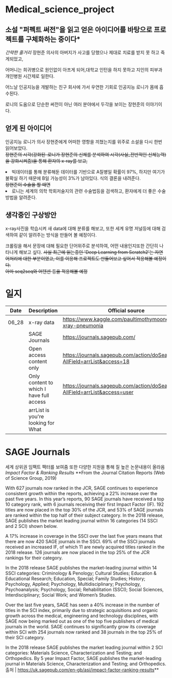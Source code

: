 # Medical_science_project

## 소설 "퍼펙트 써전"을 읽고 얻은 아이디어를 바탕으로 프로젝트를 구체화하는 중이다*
*간략한 줄거리*
장현준 의사의 아버지가 사고를 당했으나 제대로 치료를 받지 못 하고 죽게되었고,

어머니는 희귀병으로 원인없이 아프게 되어,대학교 인턴을 하지 못하고 지인의 피부과 개인병원 시간제로 일한다.

어느날 인공지능을 개발하는 친구 회사에 가서 우연한 기회로 인공지능 로니가 몸에 흡수된다.

로니의 도움으로 단순한 써전이 아닌 여러 분야에서 두각을 보이는 장현준의 이야기이다.


## 얻게 된 아이디어
인공지능 로니가 의사 장현준에게 어떠한 영항을 끼쳤는지를 위주로 소설을 다시 한번 읽어보았다.<br>
<del>장현준의 시각(강화된-로니가 장현준의 신체를 분석하여 시각(사실_전반적인 신체능력)을 강화시켜줌)을 통해 환자의 x-ray를 보고,</del>
<li>빅데이터를 통해 분류해둔 데이터를 기반으로 A질병일 확률이 97%, 하지만 여기가 불확실 하기 때문에 B일 가능성이 3%가 남아있다. 식의 결론을 내려준다.</li>
<del>장현준이 수술을 할 때면</del>
<li>로니는 세계의 의학 학회저술지의 관련 수술법등을 검색하고, 환자에게 더 좋은 수술방법을 알려준다.

## 생각중인 구상방안
x-ray사진을 학습시켜 새 data에 대해 분류를 해보고,
또한 세계 유명 저널등에 대해 검색하여 같이 알려주는 방식을 만들어 볼 예정이다.

크롤링을 해서 문장에 대해 필요한 단어위주로 분석하여, 어떤 내용인지또한 간단히 나타나게 해보고 싶다.
<del>사실 최근에 읽는중인 'Deep Learning from Scratch2'는 자연어처리에 대한 부분이였고, 이를 이용해 프로젝트도 만들어보고 싶어서 적용해볼 예정이다.<br>
아마 seq2seq와 어텐션 등을 적용해볼 예정</del>



# 일지
|Date|Description|Official source|
|:---:|---| --- |
|06_28|x-ray data|https://www.kaggle.com/paultimothymooney/chest-xray-pneumonia|
||SAGE Journals|https://journals.sagepub.com/|
||Open access content only|https://journals.sagepub.com/action/doSearch?AllField=arrList&access=18|
||Only content to which I have full access|https://journals.sagepub.com/action/doSearch?AllField=arrList&access=user|
||arrList is you're looking for What||
# SAGE Journals
세계 상위권 임팩트 팩터를 보여줌
또한 다양한 지원을 통해 질 높은 논문내용이 올라옴
*Impact Factor & Ranking Results*
**From the Journal Citation Reports (Web of Science Group, 2019)

With 627 journals now ranked in the JCR, SAGE continues to experience consistent growth within the reports, achieving a 22% increase over the past five years. In this year’s reports, 90 SAGE journals have received a top 10 category rank, with 6 journals receiving their first Impact Factor (IF). 192 titles are now placed in the top 30% of the JCR, and 53% of SAGE journals are ranked within the top half of their subject category. In the 2018 release, SAGE publishes the market leading journal within 16 categories (14 SSCI and 2 SCI) shown below.

A 17% increase in coverage in the SSCI over the last five years means that there are now 420 SAGE journals in the SSCI. 69% of the SSCI journals received an increased IF, of which 11 are newly acquired titles ranked in the 2018 release. 126 journals are now placed in the top 25% of the JCR rankings for their category.

In the 2018 release SAGE publishes the market-leading journal within 14 SSCI categories: Criminology & Penology; Cultural Studies; Education & Educational Research; Education, Special; Family Studies; History; Psychology, Applied; Psychology, Multidisciplinary; Psychology, Psychoanalysis; Psychology, Social; Rehabilitation (SSCI); Social Sciences, Interdisciplinary; Social Work; and Women’s Studies.

Over the last five years, SAGE has seen a 40% increase in the number of titles in the SCI index, primarily due to strategic acquisitions and organic growth across the medical, engineering and technology disciplines, with SAGE now being marked out as one of the top five publishers of medical journals in the world. SAGE continues to significantly grow its coverage within SCI with 254 journals now ranked and 38 journals in the top 25% of their SCI category.

In the 2018 release SAGE publishes the market leading journal within 2 SCI categories: Materials Science, Characterization and Testing; and Orthopedics. By 5 year Impact Factor, SAGE publishes the market-leading journal in Materials Science, Characterization and Testing; and Orthopedics.
출처 | https://uk.sagepub.com/en-gb/asi/impact-factor-ranking-results**
